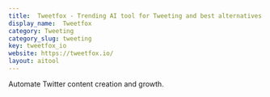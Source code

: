 ```yaml
---
title:  Tweetfox - Trending AI tool for Tweeting and best alternatives
display_name:  Tweetfox
category: Tweeting
category_slug: tweeting
key: tweetfox_io
website: https://tweetfox.io/
layout: aitool
---
```


Automate Twitter content creation and growth.
